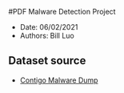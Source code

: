 #PDF Malware Detection Project
- Date: 06/02/2021
- Authors: Bill Luo

## Dataset source
- <a href="http://contagiodump.blogspot.com/2013/03/16800-clean-and-11960-malicious-files.html">Contigo Malware Dump</a>

